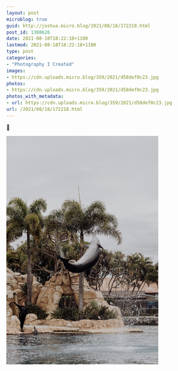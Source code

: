 ```yaml
---
layout: post
microblog: true
guid: http://joshua.micro.blog/2021/08/18/172218.html
post_id: 1388626
date: 2021-08-18T18:22:18+1100
lastmod: 2021-08-18T18:22:18+1100
type: post
categories:
- "Photography I Created"
images:
- https://cdn.uploads.micro.blog/359/2021/d58def0c23.jpg
photos:
- https://cdn.uploads.micro.blog/359/2021/d58def0c23.jpg
photos_with_metadata:
- url: https://cdn.uploads.micro.blog/359/2021/d58def0c23.jpg
url: /2021/08/18/172218.html
---
```

🐬 

<img src="uploads/2021/d58def0c23.jpg" width="400" height="600" alt="" />
